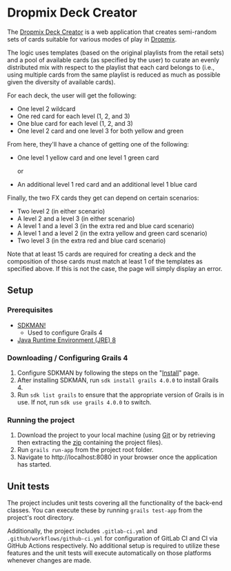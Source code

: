 # Dropmix Deck Creator

The <a href="https://github.com/TheJizel/DropmixDeckCreator">Dropmix Deck Creator</a> is a web application that creates
semi-random sets of cards suitable for various modes of play in <a href="https://www.dropmix.com/">Dropmix</a>.

The logic uses templates (based on the original playlists from the retail sets) and a pool of available cards (as 
specified by the user) to curate an evenly distributed mix with respect to the playlist that each card belongs to (i.e., 
using multiple cards from the same playlist is reduced as much as possible given the diversity of available cards).

For each deck, the user will get the following:
 - One level 2 wildcard
 - One red card for each level (1, 2, and 3)
 - One blue card for each level (1, 2, and 3)
 - One level 2 card and one level 3 for both yellow and green
 
From here, they'll have a chance of getting one of the following:
 - One level 1 yellow card and one level 1 green card
 
    or
 
 - An additional level 1 red card and an additional level 1 blue card
 
Finally, the two FX cards they get can depend on certain scenarios:
 - Two level 2 (in either scenario)
 - A level 2 and a level 3 (in either scenario)
 - A level 1 and a level 3 (in the extra red and blue card scenario)
 - A level 1 and a level 2 (in the extra yellow and green card scenario)
 - Two level 3 (in the extra red and blue card scenario)
 
Note that at least 15 cards are required for creating a deck and the composition of those cards must match at least 1 of
the templates as specified above. If this is not the case, the page will simply display an error.
  
## Setup

### Prerequisites

- <a href="https://sdkman.io/" target="_blank">SDKMAN!</a>
    - Used to configure Grails 4
- <a href="https://www.oracle.com/technetwork/java/javase/downloads/jre8-downloads-2133155.html">Java Runtime Environment (JRE) 8</a>

### Downloading / Configuring Grails 4

1. Configure SDKMAN by following the steps on the "<a href="https://sdkman.io/install">Install</a>" page.
2. After installing SDKMAN, run `sdk install grails 4.0.0` to install Grails 4.
3. Run `sdk list grails` to ensure that the appropriate version of Grails is in use. If not, 
run `sdk use grails 4.0.0` to switch.

### Running the project 

1. Download the project to your local machine (using <a href="https://git-scm.com/">Git</a> or by retrieving then
extracting the <a href="https://github.com/TheJizel/DropmixDeckCreator/archive/master.zip">zip</a> containing the 
project files).
2. Run `grails run-app` from the project root folder.
3. Navigate to http://localhost:8080 in your browser once the application has started.

## Unit tests

The project includes unit tests covering all the functionality of the back-end classes. You can execute these by running
`grails test-app` from the project's root directory.

Additionally, the project includes `.gitlab-ci.yml` and `.github/workflows/github-ci.yml` for configuration of GitLab CI
and CI via GitHub Actions respectively. No additional setup is required to utilize these features and the unit tests 
will execute automatically on those platforms whenever changes are made.
